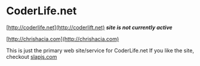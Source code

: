 # CoderLife.net
[http://coderlife.net](http://coderlift.net) ***site is not currently active***

[http://chrishacia.com](http://chrishacia.com)

This is just the primary web site/service for CoderLife.net 
If you like the site, checkout [slapjs.com](https://github.com/chrishacia/slapjs.com)
